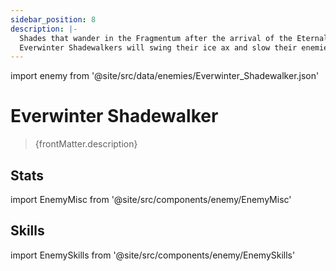 ```yaml
---
sidebar_position: 8
description: |-
  Shades that wander in the Fragmentum after the arrival of the Eternal Freeze. It mimics the form of the Silvermane Guards in a twisted manner. Fitted with the same uniformed armors as the Belobog warriors, its skull is however replaced by an icicle of faceless ice.
  Everwinter Shadewalkers will swing their ice ax and slow their enemies in battle.
---
```


import enemy from '@site/src/data/enemies/Everwinter_Shadewalker.json'

# Everwinter Shadewalker
<blockquote>{frontMatter.description}</blockquote>

## Stats

import EnemyMisc from '@site/src/components/enemy/EnemyMisc'

<EnemyMisc enemy={enemy} variant={0} />

## Skills

import EnemySkills from '@site/src/components/enemy/EnemySkills'

<EnemySkills enemy={enemy} variant={0} />
